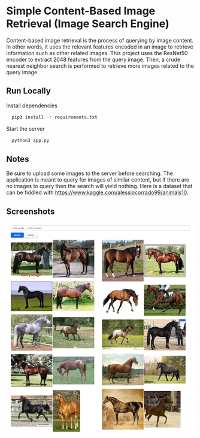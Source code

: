 
# Simple Content-Based Image Retrieval (Image Search Engine)

Content-based image retrieval is the process of querying by image content. In other words, it uses the relevant features encoded in an image to retrieve information such as other related images. This project uses the ResNet50 encoder to extract 2048 features from the query image. Then, a crude nearest neighbor search is performed to retrieve more images related to the query image.


## Run Locally

Install dependencies

```bash
  pip3 install -r requirements.txt 
```

Start the server

```bash
  python3 app.py
```

  
## Notes
Be sure to upload some images to the server before searching. The application is meant to query for images of similar content, but if there are no images to query then the search will yield nothing. Here is a dataset that can be fiddled with https://www.kaggle.com/alessiocorrado99/animals10.
## Screenshots

![demo](screenshots/demo.png)

  
